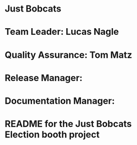# Just Bobcats
# Team Leader: Lucas Nagle 
# Quality Assurance: Tom Matz
# Release Manager:
# Documentation Manager: 
#
#
#
#
# README for the Just Bobcats Election booth project
